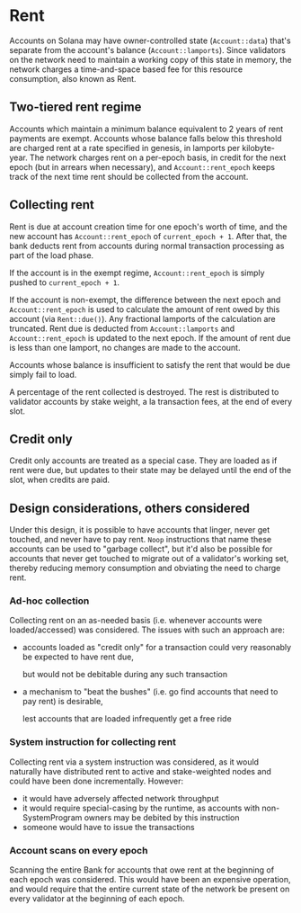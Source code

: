 # Rent

Accounts on Solana may have owner-controlled state \(`Account::data`\) that's separate from the account's balance \(`Account::lamports`\). Since validators on the network need to maintain a working copy of this state in memory, the network charges a time-and-space based fee for this resource consumption, also known as Rent.

## Two-tiered rent regime

Accounts which maintain a minimum balance equivalent to 2 years of rent payments are exempt. Accounts whose balance falls below this threshold are charged rent at a rate specified in genesis, in lamports per kilobyte-year. The network charges rent on a per-epoch basis, in credit for the next epoch \(but in arrears when necessary\), and `Account::rent_epoch` keeps track of the next time rent should be collected from the account.

## Collecting rent

Rent is due at account creation time for one epoch's worth of time, and the new account has `Account::rent_epoch` of `current_epoch + 1`. After that, the bank deducts rent from accounts during normal transaction processing as part of the load phase.

If the account is in the exempt regime, `Account::rent_epoch` is simply pushed to `current_epoch + 1`.

If the account is non-exempt, the difference between the next epoch and `Account::rent_epoch` is used to calculate the amount of rent owed by this account \(via `Rent::due()`\). Any fractional lamports of the calculation are truncated. Rent due is deducted from `Account::lamports` and `Account::rent_epoch` is updated to the next epoch. If the amount of rent due is less than one lamport, no changes are made to the account.

Accounts whose balance is insufficient to satisfy the rent that would be due simply fail to load.

A percentage of the rent collected is destroyed. The rest is distributed to validator accounts by stake weight, a la transaction fees, at the end of every slot.

## Credit only

Credit only accounts are treated as a special case. They are loaded as if rent were due, but updates to their state may be delayed until the end of the slot, when credits are paid.

## Design considerations, others considered

Under this design, it is possible to have accounts that linger, never get touched, and never have to pay rent. `Noop` instructions that name these accounts can be used to "garbage collect", but it'd also be possible for accounts that never get touched to migrate out of a validator's working set, thereby reducing memory consumption and obviating the need to charge rent.

### Ad-hoc collection

Collecting rent on an as-needed basis \(i.e. whenever accounts were loaded/accessed\) was considered. The issues with such an approach are:

* accounts loaded as "credit only" for a transaction could very reasonably be expected to have rent due, 

  but would not be debitable during any such transaction

* a mechanism to "beat the bushes" \(i.e. go find accounts that need to pay rent\) is desirable, 

  lest accounts that are loaded infrequently get a free ride

### System instruction for collecting rent

Collecting rent via a system instruction was considered, as it would naturally have distributed rent to active and stake-weighted nodes and could have been done incrementally. However:

* it would have adversely affected network throughput
* it would require special-casing by the runtime, as accounts with non-SystemProgram owners may be debited by this instruction
* someone would have to issue the transactions

### Account scans on every epoch

Scanning the entire Bank for accounts that owe rent at the beginning of each epoch was considered. This would have been an expensive operation, and would require that the entire current state of the network be present on every validator at the beginning of each epoch.

